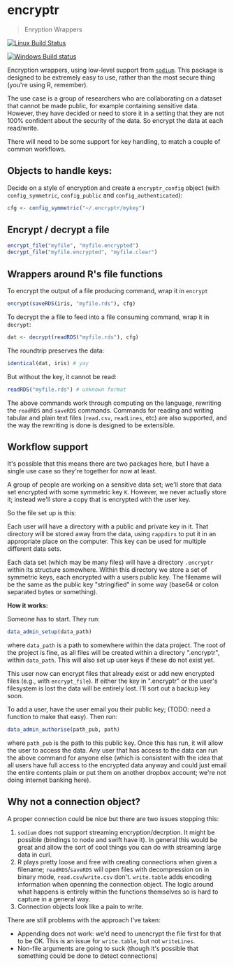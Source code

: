 # encryptr

> Enryption Wrappers

[![Linux Build Status](https://travis-ci.org/dide-tools/encryptr.svg?branch=master)](https://travis-ci.org/dide-tools/encryptr)

[![Windows Build status](https://ci.appveyor.com/api/projects/status/github/dide-tools/encryptr?svg=true)](https://ci.appveyor.com/project/dide-tools/encryptr)

Encryption wrappers, using low-level support from [`sodium`](https://github.com/jeroenooms/sodium).  This package is designed to be extremely easy to use, rather than the most secure thing (you're using R, remember).

The use case is a group of researchers who are collaborating on a dataset that cannot be made public, for example containing sensitive data.  However, they have decided or need to store it in a setting that they are not 100% confident about the security of the data.  So encrypt the data at each read/write.

There will need to be some support for key handling, to match a couple of common workflows.

## Objects to handle keys:

Decide on a style of encryption and create a `encryptr_config` object (with `config_symmetric`, `config_public` and `config_authenticated`):

```r
cfg <- config_symmetric("~/.encryptr/mykey")
```

## Encrypt / decrypt a file

```r
encrypt_file("myfile", "myfile.encrypted")
decrypt_file("myfile.encrypted", "myfile.clear")
```

## Wrappers around R's file functions

To encrypt the output of a file producing command, wrap it in `encrypt`

```r
encrypt(saveRDS(iris, "myfile.rds"), cfg)
```

To decrypt the a file to feed into a file consuming command, wrap it in `decrypt`:

```r
dat <- decrypt(readRDS("myfile.rds"), cfg)
```

The roundtrip preserves the data:

```r
identical(dat, iris) # yay
```

But without the key, it cannot be read:

```r
readRDS("myfile.rds") # unknown format
```

The above commands work through computing on the language, rewriting the `readRDS` and `saveRDS` commands.  Commands for reading and writing tabular and plain text files (`read.csv`, `readLines`, etc) are also supported, and the way the rewriting is done is designed to be extensible.

## Workflow support

It's possible that this means there are two packages here, but I have a single use case so they're together for now at least.

A group of people are working on a sensitive data set; we'll store that data set encrypted with some symmetric key `K`.  However, we never actually store it; instead we'll store a copy that is encrypted with the user key.

So the file set up is this:

Each user will have a directory with a public and private key in it.  That directory will be stored away from the data, using `rappdirs` to put it in an appropriate place on the computer.  This key can be used for multiple different data sets.

Each data set (which may be many files) will have a directory `.encryptr` within its structure somewhere.  Within this directory we store a set of symmetric keys, each encrypted with a users public key.  The filename will be the same as the public key "stringified" in some way (base64 or colon separated bytes or something).

**How it works:**

Someone has to start.  They run:

```r
data_admin_setup(data_path)
```

where `data_path` is a path to somewhere within the data project.  The root of the project is fine, as all files will be created within a directory ".encryptr", within `data_path`.  This will also set up user keys if these do not exist yet.

This user now can encrypt files that already exist or add new encrypted files (e.g., with `encrypt_file`).  If either the key in ".encryptr" or the user's filesystem is lost the data will be entirely lost.  I'll sort out a backup key soon.

To add a user, have the user email you their public key; (TODO: need a function to make that easy).  Then run:

```r
data_admin_authorise(path_pub, path)
```

where `path_pub` is the path to this public key.  Once this has run, it will allow the user to access the data.  Any user that has access to the data can run the above command for anyone else (which is consistent with the idea that all users have full access to the encrypted data anyway and could just email the entire contents plain or put them on another dropbox account; we're not doing internet banking here).

## Why not a connection object?

A proper connection could be nice but there are two issues stopping this:

1. `sodium` does not support streaming encryption/decrption.  It might be possible (bindings to node and swift have it).  In general this would be great and allow the sort of cool things you can do with streaming large data in curl.
2. R plays pretty loose and free with creating connections when given a filename; `readRDS`/`saveRDS` will open files with decompression on in binary mode, `read.csv`/`write.csv` don't.  `write.table` adds encoding information when openning the connection object.  The logic around what happens is entirely within the functions themselves so is hard to capture in a general way.
3. Connection objects look like a pain to write.

There are still problems with the approach I've taken:

* Appending does not work: we'd need to unencrypt the file first for that to be OK.  This is an issue for `write.table`, but not `writeLines`.
* Non-file arguments are going to suck (though it's possible that something could be done to detect connections)
